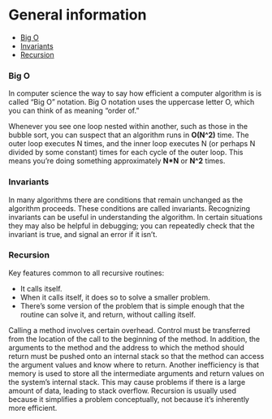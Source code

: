 # General information
* [Big O](#big-o)
* [Invariants](#invariants)
* [Recursion](#recursion)
### Big O
In computer science the way to say how efficient a computer algorithm is is called “Big O” notation. Big O notation uses the uppercase letter O, which you can think of as meaning “order of.”

Whenever you see one loop nested within another, such as those in the bubble sort, you can suspect that an algorithm runs in **O(N^2)** time. The outer loop executes N times, and the inner loop executes N (or perhaps N divided by some constant) times for each cycle of the outer loop. This means you’re doing something approximately __N*N__ or **N^2** times.
### Invariants
In many algorithms there are conditions that remain unchanged as the algorithm proceeds. These conditions are called invariants. Recognizing invariants can be useful in understanding the algorithm. In certain situations they may also be helpful in debugging; you can repeatedly check that the invariant is true, and signal an error if it isn’t.
### Recursion
Key features common to all recursive routines:
* It calls itself.
* When it calls itself, it does so to solve a smaller problem.
* There’s some version of the problem that is simple enough that the routine can solve it, and return, without calling itself.

Calling a method involves certain overhead. Control must be transferred from the location of the call to the beginning of the method. In addition, the arguments to the method and the address to which the method should return must be pushed onto an internal stack so that the method can access the argument values and know where to return. Another inefficiency is that memory is used to store all the intermediate arguments and return values on the system’s internal stack. This may cause problems if there is a large amount of data, leading to stack overflow. Recursion is usually used because it simplifies a problem conceptually, not because it’s inherently more efficient.